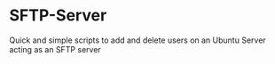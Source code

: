 # SFTP-Server
 Quick and simple scripts to add and delete users on an Ubuntu Server acting as an SFTP server
